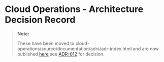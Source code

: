# Cloud Operations - Architecture Decision Record
> **Note:**  
>
> These have been moved to cloud-operations/source/documentation/adrs/adr-index.html and are now published [here](https://ministryofjustice.github.io/documentation/adrs/adr-index.html#architecture-decision-records) see [ADR-012](https://ministryofjustice.github.io/documentation/adrs/012-use-techdocs-for-adrs.html#012-use-tech-docs-for-adrs) for decision.

